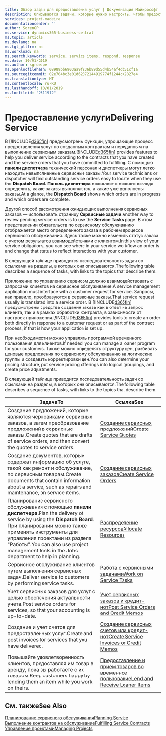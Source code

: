 ```yaml
---
title: Обзор задач для предоставления услуг | Документация Майкрософт
description: Описываются задачи, которые нужно настроить, чтобы предоставлять качественное обслуживание и выполнять условия соглашений с клиентами.
services: project-madeira
documentationcenter: ''
author: SorenGP
ms.service: dynamics365-business-central
ms.topic: article
ms.devlang: na
ms.tgt_pltfrm: na
ms.workload: na
ms.search.keywords: service, service items, respond, response
ms.date: 10/01/2019
ms.author: sgroespe
ms.openlocfilehash: 08989bb6903aa9f236b89d55d4b54af4db51cf1a
ms.sourcegitcommit: 02e704bc3e01d62072144919774f1244c42827e4
ms.translationtype: HT
ms.contentlocale: ru-RU
ms.lasthandoff: 10/01/2019
ms.locfileid: "2311912"
---
```

# <a name="delivering-service"></a><span data-ttu-id="d3041-103">Предоставление услуги</span><span class="sxs-lookup"><span data-stu-id="d3041-103">Delivering Service</span></span>
<span data-ttu-id="d3041-104">В [!INCLUDE[d365fin](includes/d365fin_md.md)] предусмотрены функции, упрощающие процесс предоставления услуг по созданным контрактам и переданным на выполнение сервисным заказам.</span><span class="sxs-lookup"><span data-stu-id="d3041-104">[!INCLUDE[d365fin](includes/d365fin_md.md)] provides features to help you deliver service according to the contracts that you have created and the service orders that you have committed to fulfilling.</span></span> <span data-ttu-id="d3041-105">С помощью **панели диспетчера** технический персонал и диспетчеры могут легко находить невыполненные сервисные заказы.</span><span class="sxs-lookup"><span data-stu-id="d3041-105">Your service technicians or dispatcher will find outstanding service orders easy to locate when they use the **Dispatch Board**.</span></span> <span data-ttu-id="d3041-106">**Панель диспетчера** позволяет с первого взгляда определить, какие заказы выполняются, а какие уже выполнены заказы.</span><span class="sxs-lookup"><span data-stu-id="d3041-106">At a glance, the **Dispatch Board** shows which orders are in progress and which orders are complete.</span></span>  
  
<span data-ttu-id="d3041-107">Другой способ рассмотрения ожидающих выполнения сервисных заказов — использовать страницу **Сервисные задачи**.</span><span class="sxs-lookup"><span data-stu-id="d3041-107">Another way to review pending service orders is to use the **Service Tasks** page.</span></span> <span data-ttu-id="d3041-108">В этом представлении обязательств по сервисному обслуживанию отображается место определенного заказа в рабочем процессе сервисного обслуживания. Здесь также можно изменить статус заказа с учетом результатов взаимодействиями с клиентом.</span><span class="sxs-lookup"><span data-stu-id="d3041-108">In this view of your service obligations, you can see where in your service workflow an order is and change that status to reflect interactions with your customer.</span></span>  
  
<span data-ttu-id="d3041-109">В следующей таблице приводится последовательность задач со ссылками на разделы, в которых они описываются.</span><span class="sxs-lookup"><span data-stu-id="d3041-109">The following table describes a sequence of tasks, with links to the topics that describe them.</span></span>   

<span data-ttu-id="d3041-110">Приложение по управлению сервисом должно взаимодействовать с запросами клиентов на сервисное обслуживание.</span><span class="sxs-lookup"><span data-stu-id="d3041-110">A service management application must interface with a customer request for service.</span></span> <span data-ttu-id="d3041-111">Запросы, как правило, преобразуются в сервисные заказы.</span><span class="sxs-lookup"><span data-stu-id="d3041-111">That service request usually is translated into a service order.</span></span> <span data-ttu-id="d3041-112">В [!INCLUDE[d365fin](includes/d365fin_md.md)] предусмотрены средства создания заказа как в ответ на запрос клиента, так и в рамках обработки контракта, в зависимости от настроек приложения.</span><span class="sxs-lookup"><span data-stu-id="d3041-112">[!INCLUDE[d365fin](includes/d365fin_md.md)] provides tools to create an order both directly in response to a customer request or as part of the contract process, if that is how your application is set up.</span></span>  
  
<span data-ttu-id="d3041-113">При необходимости можно управлять программой временного пользования для клиентов.</span><span class="sxs-lookup"><span data-stu-id="d3041-113">If needed, you can manage a loaner program for your customers.</span></span> <span data-ttu-id="d3041-114">Также можно определять структуру цен, разбивать ценовые предложения по сервисному обслуживанию на логические группы и создавать корректировки цен.</span><span class="sxs-lookup"><span data-stu-id="d3041-114">You can also determine your pricing structure, put service pricing offerings into logical groupings, and create price adjustments.</span></span>  
  
<span data-ttu-id="d3041-115">В следующей таблице приводится последовательность задач со ссылками на разделы, в которых они описываются.</span><span class="sxs-lookup"><span data-stu-id="d3041-115">The following table describes a sequence of tasks, with links to the topics that describe them.</span></span>   
  
|<span data-ttu-id="d3041-116">**Задача**</span><span class="sxs-lookup"><span data-stu-id="d3041-116">**To**</span></span>|<span data-ttu-id="d3041-117">**Ссылка**</span><span class="sxs-lookup"><span data-stu-id="d3041-117">**See**</span></span>|  
|------------|-------------|  
|<span data-ttu-id="d3041-118">Создание предложений, которые являются черновиками сервисных заказов, а затем преобразование предложений в сервисные заказы.</span><span class="sxs-lookup"><span data-stu-id="d3041-118">Create quotes that are drafts of service orders, and then convert the quotes to service orders.</span></span>|[<span data-ttu-id="d3041-119">Создание сервисных предложений</span><span class="sxs-lookup"><span data-stu-id="d3041-119">Create Service Quotes</span></span>](service-how-to-create-service-quotes.md)|
|<span data-ttu-id="d3041-120">Создание документов, которые содержат информацию об услуге, такой как ремонт и обслуживание, по сервисным товарам.</span><span class="sxs-lookup"><span data-stu-id="d3041-120">Create documents that contain information about a service, such as repairs and maintenance, on service items.</span></span>|[<span data-ttu-id="d3041-121">Создание сервисных заказов</span><span class="sxs-lookup"><span data-stu-id="d3041-121">Create Service Orders</span></span>](service-how-to-create-service-orders.md)|
|<span data-ttu-id="d3041-122">Планирование сервисного обслуживания с помощью **панели диспетчера**.</span><span class="sxs-lookup"><span data-stu-id="d3041-122">Plan the delivery of service by using the **Dispatch Board**.</span></span> <span data-ttu-id="d3041-123">При планировании можно также применять инструменты для управления проектами из раздела "Работы".</span><span class="sxs-lookup"><span data-stu-id="d3041-123">You can also use project management tools in the Jobs department to help in planning.</span></span>|[<span data-ttu-id="d3041-124">Распределение ресурсов</span><span class="sxs-lookup"><span data-stu-id="d3041-124">Allocate Resources</span></span>](service-how-to-allocate-resources.md)|  
|<span data-ttu-id="d3041-125">Сервисное обслуживание клиентов путем выполнения сервисных задач.</span><span class="sxs-lookup"><span data-stu-id="d3041-125">Deliver service to customers by performing service tasks.</span></span>|[<span data-ttu-id="d3041-126">Работа с сервисными задачами</span><span class="sxs-lookup"><span data-stu-id="d3041-126">Work on Service Tasks</span></span>](service-how-to-work-on-service-tasks.md)|  
|<span data-ttu-id="d3041-127">Учет сервисных заказов для услуг с целью обеспечения актуальности учета.</span><span class="sxs-lookup"><span data-stu-id="d3041-127">Post service orders for services, so that your accounting is up-to-date.</span></span>|[<span data-ttu-id="d3041-128">Учет сервисных заказов и кредит-нот</span><span class="sxs-lookup"><span data-stu-id="d3041-128">Post Service Orders and Credit Memos</span></span>](service-how-to-post-service-orders.md)|  
|<span data-ttu-id="d3041-129">Создание и учет счетов для предоставленных услуг.</span><span class="sxs-lookup"><span data-stu-id="d3041-129">Create and post invoices for services that you have delivered.</span></span>|[<span data-ttu-id="d3041-130">Создание сервисных счетов или кредит-нот</span><span class="sxs-lookup"><span data-stu-id="d3041-130">Create Service Invoices or Credit Memos</span></span>](service-how-create-invoices.md)|  
|<span data-ttu-id="d3041-131">Повышайте удовлетворенность клиентов, предоставляя им товар в аренду, пока вы работаете с их товаром.</span><span class="sxs-lookup"><span data-stu-id="d3041-131">Keep customers happy by lending them an item while you work on theirs.</span></span>| [<span data-ttu-id="d3041-132">Предоставление и прием товаров во временное пользование</span><span class="sxs-lookup"><span data-stu-id="d3041-132">Lend and Receive Loaner Items</span></span>](service-how-to-lend-receive-loaners.md)|
  
## <a name="see-also"></a><span data-ttu-id="d3041-133">См. также</span><span class="sxs-lookup"><span data-stu-id="d3041-133">See Also</span></span>  
[<span data-ttu-id="d3041-134">Планирование сервисного обслуживания</span><span class="sxs-lookup"><span data-stu-id="d3041-134">Planning Service</span></span>](service-plan-service.md)  
[<span data-ttu-id="d3041-135">Выполнение контрактов на обслуживание</span><span class="sxs-lookup"><span data-stu-id="d3041-135">Fulfilling Service Contracts</span></span>](service-fulfill-service-contracts.md)  
[<span data-ttu-id="d3041-136">Управление проектами</span><span class="sxs-lookup"><span data-stu-id="d3041-136">Managing Projects</span></span>](projects-manage-projects.md)  
